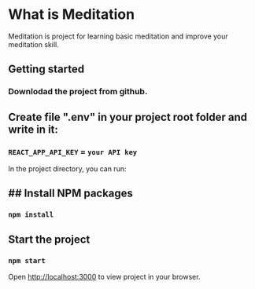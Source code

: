 # What is Meditation

Meditation is project for learning basic meditation and improve your meditation skill.

## Getting started

### Downlodad the project from github.

## Create file ".env" in your project root folder and write in it:

### `REACT_APP_API_KEY` = `your API key`

In the project directory, you can run:

## ## Install NPM packages

### `npm install`

## Start the project

### `npm start`

Open [http://localhost:3000](http://localhost:3000) to view project in your browser.
